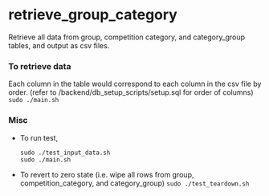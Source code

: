 # retrieve_group_category
Retrieve all data from group, competition category, and category_group tables, and output as csv files.

### To retrieve data
Each column in the table would correspond to each column in the csv file by order. (refer to /backend/db_setup_scripts/setup.sql for order of columns)
```sudo ./main.sh```

### Misc
- To run test, 
  ```
  sudo ./test_input_data.sh
  sudo ./main.sh
  ```
- To revert to zero state (i.e. wipe all rows from group, competition_category, and category_group)
  ```sudo ./test_teardown.sh```

